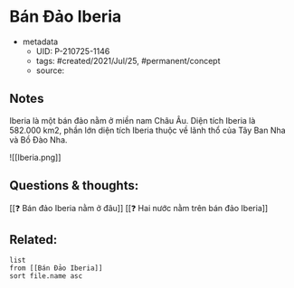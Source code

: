 # Bán Đảo Iberia

- metadata
	- UID: P-210725-1146
	- tags: #created/2021/Jul/25, #permanent/concept 
	- source: 

## Notes
Iberia là một bán đảo nằm ở miền nam Châu Âu. Diện tích Iberia là 582.000 km2, phần lớn diện tích Iberia thuộc về lãnh thổ của Tây Ban Nha và Bồ Đào Nha.

![[Iberia.png]]

## Questions & thoughts:
[[❓ Bán đảo Iberia nằm ở đâu]]
[[❓ Hai nước nằm trên bán đảo Iberia]]
## Related:
```dataview
list
from [[Bán Đảo Iberia]]
sort file.name asc
```